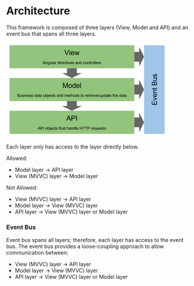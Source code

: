 # Architecture

This framework is composed of three layers (View, Model and API) and an event bus that spans all three layers.

![layers](docs/images/greenbox_architecture.png "Three layers and an event bus")

Each layer only has access to the layer directly below.

Allowed:
* Model layer -> API layer
* View (MVVC) layer -> Model layer

Not Allowed:
* View (MVVC) layer -> API layer
* Model layer -> View (MVVC) layer
* API layer -> View (MVVC) layer or Model layer

### Event Bus

Event bus spans all layers; therefore, each layer has access to the event bus. The event bus provides a loose-coupling approach to allow communication between:

* View (MVVC) layer -> API layer
* Model layer -> View (MVVC) layer
* API layer -> View (MVVC) layer or Model layer